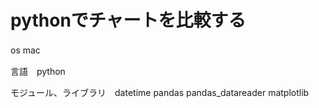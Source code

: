# pythonでチャートを比較する
os mac　　

言語　python　　

モジュール、ライブラリ　datetime pandas pandas_datareader matplotlib　　

